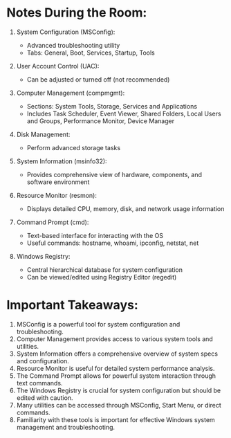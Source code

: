 # Notes During the Room:

1. System Configuration (MSConfig):
   - Advanced troubleshooting utility
   - Tabs: General, Boot, Services, Startup, Tools

2. User Account Control (UAC):
   - Can be adjusted or turned off (not recommended)

3. Computer Management (compmgmt):
   - Sections: System Tools, Storage, Services and Applications
   - Includes Task Scheduler, Event Viewer, Shared Folders, Local Users and Groups, Performance Monitor, Device Manager

4. Disk Management:
   - Perform advanced storage tasks

5. System Information (msinfo32):
   - Provides comprehensive view of hardware, components, and software environment

6. Resource Monitor (resmon):
   - Displays detailed CPU, memory, disk, and network usage information

7. Command Prompt (cmd):
   - Text-based interface for interacting with the OS
   - Useful commands: hostname, whoami, ipconfig, netstat, net

8. Windows Registry:
   - Central hierarchical database for system configuration
   - Can be viewed/edited using Registry Editor (regedit)

# Important Takeaways:

1. MSConfig is a powerful tool for system configuration and troubleshooting.
2. Computer Management provides access to various system tools and utilities.
3. System Information offers a comprehensive overview of system specs and configuration.
4. Resource Monitor is useful for detailed system performance analysis.
5. The Command Prompt allows for powerful system interaction through text commands.
6. The Windows Registry is crucial for system configuration but should be edited with caution.
7. Many utilities can be accessed through MSConfig, Start Menu, or direct commands.
8. Familiarity with these tools is important for effective Windows system management and troubleshooting.
